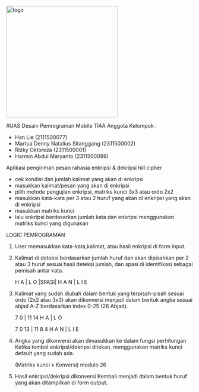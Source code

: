 <img src='![logo](https://github.com/user-attachments/assets/2fb5132e-5c91-49af-839a-59a3cfc1b60b)
' alt='logo' width="300" height="300">



#UAS Desain Pemrograman Mobile TI4A
Anggota Kelompok :
* Han Lie (2111500077)
* Martua Denny Natalius Sitanggang (2311500002)
* Rizky Oktoreza (2311500001)
* Harmin Abdul Maryanto (2311500099)

Aplikasi pengiriman pesan rahasia enkripsi & dekripsi hill cipher
* cek kondisi dan jumlah kalimat yang akan di enkripsi
* masukkan kalimat/pesan yang akan di enkripsi
* pilih metode pengujian enkripsi, matriks kunci 3x3 atau ordo 2x2
* masukkan kata-kata per 3 atau 2 huruf yang akan di enkripsi yang akan di enkripsi
* masukkan matriks kunci
* lalu enkripsi berdasarkan jumlah kata dan enkripsi menggunakan matriks kunci yang digunakan

LOGIC PEMROGRAMAN
1. User memasukkan kata-kata,kalimat, atau hasil enkripsi di form input.

2. Kalimat di deteksi berdasarkan jumlah huruf dan akan dipisahkan per 2 atau 3 huruf sesuai hasil deteksi jumlah,
   dan spasi di identifikasi sebagai pemisah antar kata.

	H A | L O |SPASI| H A N | L I E

3. Kalimat yang sudah diubah dalam bentuk yang terpisah-pisah sesuai ordo (2x2 atau 3x3) akan dikonversi menjadi dalam bentuk
   angka sesuai abjad A-Z berdasarkan index 0-25 (26 Abjad).

	7 0 | 11 14
	H A | L  O

	7 0 13 | 11 8 4
	H A N  | L  I E

4. Angka yang dikonversi akan dimasukkan ke dalam fungsi perhitungan Ketika tombol enkripsi/dekripsi ditekan,
   menggunakan matriks kunci default yang sudah ada.

   (Matriks kunci x Konversi) modulo 26

5. Hasil enkripsi/dekripsi dikonversi Kembali menjadi dalam bentuk huruf yang akan ditampilkan di form output.
